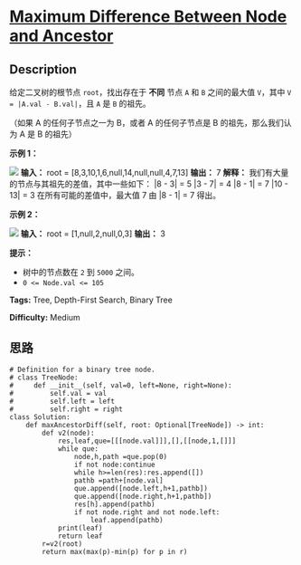 # [Maximum Difference Between Node and Ancestor][title]

## Description

给定二叉树的根节点 `root`，找出存在于 **不同** 节点 `A` 和 `B` 之间的最大值 `V`，其中 `V = |A.val -
B.val|`，且 `A` 是 `B` 的祖先。

（如果 A 的任何子节点之一为 B，或者 A 的任何子节点是 B 的祖先，那么我们认为 A 是 B 的祖先）

**示例 1：**

![](https://assets.leetcode.com/uploads/2020/11/09/tmp-tree.jpg)
            **输入：** root = [8,3,10,1,6,null,14,null,null,4,7,13]    **输出：** 7    **解释：**    我们有大量的节点与其祖先的差值，其中一些如下：    |8 - 3| = 5    |3 - 7| = 4    |8 - 1| = 7    |10 - 13| = 3    在所有可能的差值中，最大值 7 由 |8 - 1| = 7 得出。    

**示例 2：**

![](https://assets.leetcode.com/uploads/2020/11/09/tmp-tree-1.jpg)
            **输入：** root = [1,null,2,null,0,3]    **输出：** 3    

**提示：**

  * 树中的节点数在 `2` 到 `5000` 之间。
  * `0 <= Node.val <= 105`


**Tags:** Tree, Depth-First Search, Binary Tree

**Difficulty:** Medium

## 思路

``` python3
# Definition for a binary tree node.
# class TreeNode:
#     def __init__(self, val=0, left=None, right=None):
#         self.val = val
#         self.left = left
#         self.right = right
class Solution:
    def maxAncestorDiff(self, root: Optional[TreeNode]) -> int:
        def v2(node):
            res,leaf,que=[[[node.val]]],[],[[node,1,[]]]
            while que:
                node,h,path =que.pop(0)
                if not node:continue
                while h>=len(res):res.append([])
                pathb =path+[node.val]
                que.append([node.left,h+1,pathb])
                que.append([node.right,h+1,pathb])  
                res[h].append(pathb)
                if not node.right and not node.left:
                    leaf.append(pathb)
            print(leaf)
            return leaf
        r=v2(root)
        return max(max(p)-min(p) for p in r)
```

[title]: https://leetcode-cn.com/problems/maximum-difference-between-node-and-ancestor
